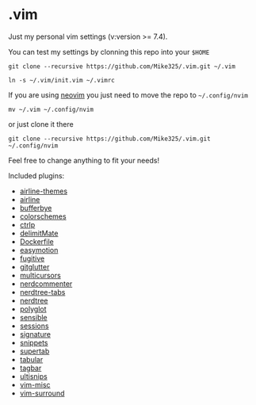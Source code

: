 # .vim
Just my personal vim settings (v:version >= 7.4).

You can test my settings by clonning this repo into your `$HOME`

```
git clone --recursive https://github.com/Mike325/.vim.git ~/.vim

ln -s ~/.vim/init.vim ~/.vimrc
```

If you are using [neovim](https://neovim.io/) you just need to move the repo to `~/.config/nvim`
    
    mv ~/.vim ~/.config/nvim

or just clone it there

    git clone --recursive https://github.com/Mike325/.vim.git ~/.config/nvim
    
Feel free to change anything to fit your needs! 

Included plugins:

* [airline-themes](https://github.com/vim-airline-themes/)
* [airline](https://github.com/vim-airline/)
* [bufferbye](https://github.com//)
* [colorschemes](https://github.com/colorschemes/)
* [ctrlp](https://github.com//)
* [delimitMate](https://github.com/Raimondi/delimitMate.git)
* [Dockerfile](https://github.com/ekalinin/Dockerfile.vim)
* [easymotion](https://github.com/easymotion/vim-easymotion)
* [fugitive](https://github.com/tpope/vim-fugitive)
* [gitglutter](https://github.com/airblade/vim-gitgutter)
* [multicursors](https://github.com/terryma/vim-multiple-cursors)
* [nerdcommenter](https://github.com/scrooloose/nerdcommenter)
* [nerdtree-tabs](https://github.com/jistr/vim-nerdtree-tabs)
* [nerdtree](https://github.com/scrooloose/nerdtree)
* [polyglot](https://github.com/sheerun/vim-polyglot)
* [sensible](https://github.com/tpope/vim-sensible)
* [sessions](https://github.com/xolox/vim-session)
* [signature](https://github.com/kshenoy/vim-signature)
* [snippets](https://github.com/honza/vim-snippets)
* [supertab](https://github.com/ervandew/supertab)
* [tabular](https://github.com/godlygeek/tabular)
* [tagbar](rhttps://github.com/majutsushi/tagbar)
* [ultisnips](https://github.com/SirVer/ultisnips)
* [vim-misc](https://github.com/xolox/vim-misc)
* [vim-surround](https://github.com/tpope/vim-surround)

